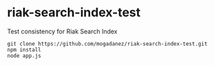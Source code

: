 riak-search-index-test
======================

Test  consistency for Riak Search Index


```
git clone https://github.com/mogadanez/riak-search-index-test.git
npm install
node app.js
```
